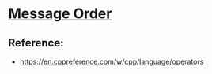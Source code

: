 # [Message Order](https://www.hackerrank.com/challenges/messages-order/problem)

## Reference:
- https://en.cppreference.com/w/cpp/language/operators